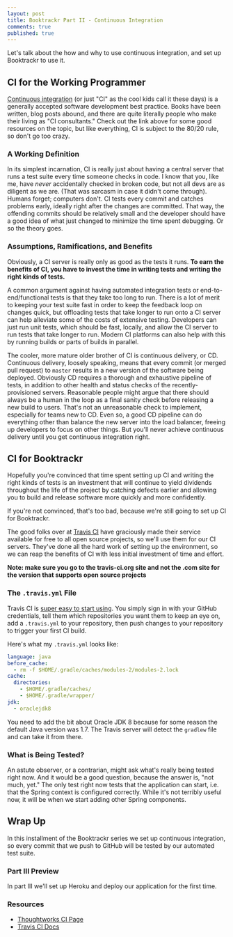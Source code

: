 ```yaml
---
layout: post
title: Booktrackr Part II - Continuous Integration
comments: true
published: true
---
```


Let's talk about the how and why to use continuous integration, and set up Booktrackr to use it.

## CI for the Working Programmer

[Continuous integration](https://www.thoughtworks.com/continuous-integration) (or just "CI" as the cool kids call it these days) is a generally accepted software development best practice. Books have been written, blog posts abound, and there are quite literally people who make their living as "CI consultants." Check out the link above for some good resources on the topic, but like everything, CI is subject to the 80/20 rule, so don't go too crazy.

### A Working Definition

In its simplest incarnation, CI is really just about having a central server that runs a test suite every time someone checks in code. I know that you, like me, have _never_ accidentally checked in broken code, but not all devs are as diligent as we are. (That was sarcasm in case it didn't come through). Humans forget; computers don't. CI tests every commit and catches problems early, ideally right after the changes are committed. That way, the offending commits should be relatively small and the developer should have a good idea of what just changed to minimize the time spent debugging. Or so the theory goes.

### Assumptions, Ramifications, and Benefits

Obviously, a CI server is really only as good as the tests it runs. **To earn the benefits of CI, you have to invest the time in writing tests and writing the right kinds of tests.**

A common argument against having automated integration tests or end-to-end/functional tests is that they take too long to run. There is a lot of merit to keeping your test suite fast in order to keep the feedback loop on changes quick, but offloading tests that take longer to run onto a CI server can help alleviate some of the costs of extensive testing. Developers can just run unit tests, which should be fast, locally, and allow the CI server to run tests that take longer to run. Modern CI platforms can also help with this by running builds or parts of builds in parallel.

The cooler, more mature older brother of CI is continuous delivery, or CD. Continuous delivery, loosely speaking, means that every commit (or merged pull request) to `master` results in a new version of the software being deployed. Obviously CD requires a thorough and exhaustive pipeline of tests, in addition to other health and status checks of the recently-provisioned servers. Reasonable people might argue that there should always be a human in the loop as a final sanity check before releasing a new build to users. That's not an unreasonable check to implement, especially for teams new to CD. Even so, a good CD pipeline can do everything other than balance the new server into the load balancer, freeing up developers to focus on other things. But you'll never achieve continuous delivery until you get continuous integration right.

## CI for Booktrackr

Hopefully you're convinced that time spent setting up CI and writing the right kinds of tests is an investment that will continue to yield dividends throughout the life of the project by catching defects earlier and allowing you to build and release software more quickly and more confidently.

If you're not convinced, that's too bad, because we're still going to set up CI for Booktrackr.

The good folks over at [Travis CI](https://travis-ci.org) have graciously made their service available for free to all open source projects, so we'll use them for our CI servers. They've done all the hard work of setting up the environment, so we can reap the benefits of CI with less initial investment of time and effort.

**Note: make sure you go to the travis-ci.org site and not the .com site for the version that supports open source projects**

### The `.travis.yml` File

Travis CI is [super easy to start using](https://docs.travis-ci.com/user/getting-started/). You simply sign in with your GitHub credentials, tell them which repositories you want them to keep an eye on, add a `.travis.yml` to your repository, then push changes to your repository to trigger your first CI build.

Here's what my `.travis.yml` looks like:

```yaml
language: java
before_cache:
  - rm -f $HOME/.gradle/caches/modules-2/modules-2.lock
cache:
  directories:
    - $HOME/.gradle/caches/
    - $HOME/.gradle/wrapper/
jdk:
  - oraclejdk8
```

You need to add the bit about Oracle JDK 8 because for some reason the default Java version was 1.7. The Travis server will detect the `gradlew` file and can take it from there.

### What is Being Tested?

An astute observer, or a contrarian, might ask what's really being tested right now. And it would be a good question, because the answer is, "not much, yet." The only test right now tests that the application can start, i.e. that the Spring context is configured correctly. While it's not terribly useful now, it will be when we start adding other Spring components.

## Wrap Up

In this installment of the Booktrackr series we set up continuous integration, so every commit that we push to GitHub will be tested by our automated test suite.

### Part III Preview

In part III we'll set up Heroku and deploy our application for the first time. 

### Resources

* [Thoughtworks CI Page](https://www.thoughtworks.com/continuous-integration)
* [Travis CI Docs](https://docs.travis-ci.com)
